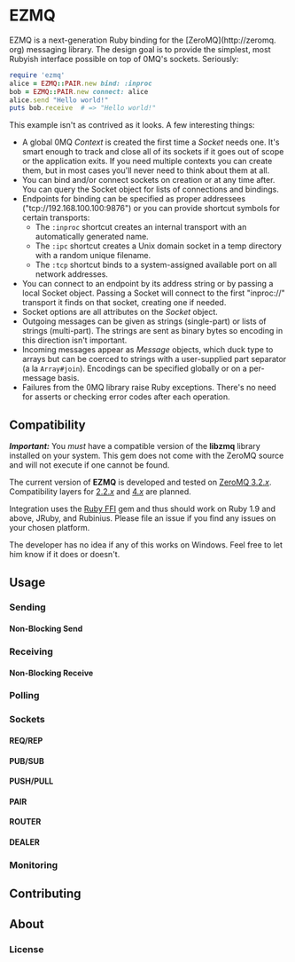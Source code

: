 # EZMQ

EZMQ is a next-generation Ruby binding for the [ZeroMQ](http://zeromq. org) messaging library. The design goal is to provide the simplest, most Rubyish interface possible on top of 0MQ's sockets. Seriously:

```ruby
require 'ezmq'
alice = EZMQ::PAIR.new bind: :inproc
bob = EZMQ::PAIR.new connect: alice
alice.send "Hello world!"
puts bob.receive  # => "Hello world!"
```

This example isn't as contrived as it looks. A few interesting things:

* A global 0MQ *Context* is created the first time a *Socket* needs one. It's smart enough to track and close all of its sockets if it goes out of scope or the application exits. If you need multiple contexts you can create them, but in most cases you'll never need to think about them at all.
* You can bind and/or connect sockets on creation or at any time after. You can query the Socket object for lists of connections and bindings. 
* Endpoints for binding can be specified as proper addressees ("tcp://192.168.100.100:9876") or you can provide shortcut symbols for certain transports:
    * The `:inproc` shortcut creates an internal transport with an automatically generated name.
    * The `:ipc` shortcut creates a Unix domain socket in a temp directory with a random unique filename.
    * The `:tcp` shortcut binds to a system-assigned available port on all network addresses. 
* You can connect to an endpoint by its address string or by passing a local Socket object. Passing a Socket will connect to the first "inproc://" transport it 
finds on that socket, creating one if needed.
* Socket options are all attributes on the *Socket* object.
* Outgoing messages can be given as strings (single-part) or lists of 
strings (multi-part). The strings are sent as binary bytes so encoding in 
this direction isn't important.
* Incoming messages appear as *Message* objects, which duck type to arrays 
but can be coerced to strings with a user-supplied part separator
(a la `Array#join`). Encodings can be specified globally or on a 
per-message basis.
* Failures from the 0MQ library raise Ruby exceptions. There's no need for
asserts or checking error codes after each operation.

## Compatibility

***Important:*** You *must* have a compatible version of the **libzmq**
library installed on your system. This gem does not come with the ZeroMQ
source and will not execute if one cannot be found.

The current version of **EZMQ** is developed and tested on [ZeroMQ 3.2._x_](https://github.com/zeromq/zeromq3-x/). Compatibility layers for [2.2._x_](https://github.com/zeromq/zeromq2-x/) and [4._x_](https://github.com/zeromq/zeromq4-x/) are
planned.

Integration uses the [Ruby FFI](https://github.com/ffi/ffi) gem and thus
should work on Ruby 1.9 and above, JRuby, and Rubinius. Please file an issue
if you find any issues on your chosen platform.

The developer has no idea if any of this works on Windows. Feel free to let
him know if it does or doesn't.

## Usage

### Sending

#### Non-Blocking Send

### Receiving

#### Non-Blocking Receive

### Polling

### Sockets

#### REQ/REP

#### PUB/SUB

#### PUSH/PULL

#### PAIR

#### ROUTER

#### DEALER

### Monitoring

## Contributing

## About

### License









